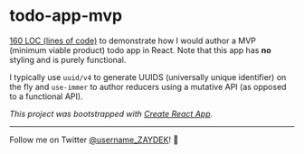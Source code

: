 # todo-app-mvp

[160 LOC (lines of code)](https://github.com/codex-zaydek/todo-app-mvp/blob/master/src/TodoApp/TodoApp.js) to demonstrate how I would author a MVP (minimum viable product) todo app in React. Note that this app has **no** styling and is purely functional.

I typically use `uuid/v4` to generate UUIDS (universally unique identifier) on the fly and `use-immer` to author reducers using a mutative API (as opposed to a functional API).

_This project was bootstrapped with [Create React App](https://github.com/facebook/create-react-app)._

---

Follow me on Twitter  [@username_ZAYDEK](https://twitter.com/username_ZAYDEK)! 🖖
